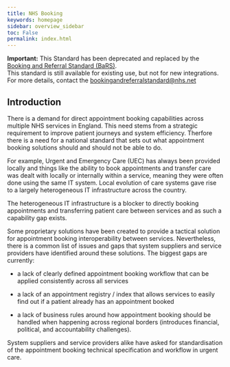 ```yaml
---
title: NHS Booking
keywords: homepage
sidebar: overview_sidebar
toc: False
permalink: index.html
---
```


<div markdown="span" class="alert alert-warning" role="alert"><i class="fa fa-warning"></i> <b>Important:</b> This Standard has been deprecated and replaced by the <a href="https://digital.nhs.uk/services/booking-and-referral-standard" target="_blank">Booking and Referral Standard (BaRS)</a>. 
<br>  
This standard is still available for existing use, but not for new integrations. For more details, contact the <a href="mailto:bookingandreferralstandard@nhs.net">bookingandreferralstandard@nhs.net</a></div>

## Introduction

There is a demand for direct appointment booking capabilities across multiple NHS services in England. This need stems from a strategic requirement to improve patient journeys and system efficiency. Therfore there is a need for a national standard that sets out what appointment booking solutions should and should not be able to do.

For example, Urgent and Emergency Care (UEC) has always been provided locally and things like the ability to book appointments and transfer care was dealt with locally or internally within a service, meaning they were often done using the same IT system. Local evolution of care systems gave rise to a largely heterogeneous IT infrastructure across the country.

The heterogeneous IT infrastructure is a blocker to directly booking appointments and transferring patient care between services and as such a capability gap exists.

Some proprietary solutions have been created to provide a tactical solution for appointment booking interoperability between services. Nevertheless, there is a common list of issues and gaps that system suppliers and service providers have identified around these solutions. The biggest gaps are currently:

* a lack of clearly defined appointment booking workflow that can be applied consistently across all services

* a lack of an appointment registry / index that allows services to easily find out if a patient already has an appointment booked

* a lack of business rules around how appointment booking should be handled when happening across regional borders (introduces financial, political, and accountability challenges).

System suppliers and service providers alike have asked for standardisation of the appointment booking technical specification and workflow in urgent care.
